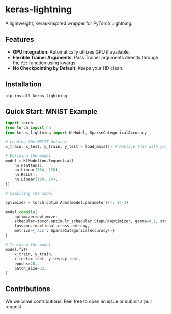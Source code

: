 # keras-lightning
A lightweight, Keras-inspired wrapper for PyTorch Lightning.

## Features
- **GPU Integration**: Automatically utilizes GPU if available.
- **Flexible Trainer Arguments**: Pass Trainer arguments directly through the `fit` function using kwargs.
- **No Checkpointing by Default**: Keeps your HD clean.

## Installation
```
pip install keras-lightning
```

## Quick Start: MNIST Example
```python
import torch
from torch import nn
from keras_lightning import KLModel, SparseCategoricalAccuracy

# Loading the MNIST dataset
x_train, x_test, y_train, y_test = load_mnist() # Replace this with your MNIST data loading function 

# Defining the model
model = KLModel(nn.Sequential(
    nn.Flatten(),
    nn.Linear(784, 128),
    nn.ReLU(),
    nn.Linear(128, 10),
))

# Compiling the model

optimizer = torch.optim.Adam(model.parameters(), 1e-3)

model.compile(
    optimizer=optimizer,
    scheduler=torch.optim.lr_scheduler.StepLR(optimizer, gamma=0.1, step_size=10),
    loss=nn.functional.cross_entropy,
    metrics={'acc': SparseCategoricalAccuracy()}
)

# Training the model
model.fit(
    x_train, y_train, 
    x_test=x_test, y_test=y_test,
    epochs=20, 
    batch_size=32,
)
```

## Contributions
We welcome contributions! Feel free to open an issue or submit a pull request
